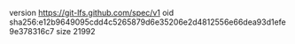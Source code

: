 version https://git-lfs.github.com/spec/v1
oid sha256:e12b9649095cdd4c5265879d6e35206e2d4812556e66dea93d1efe9e378316c7
size 21992

